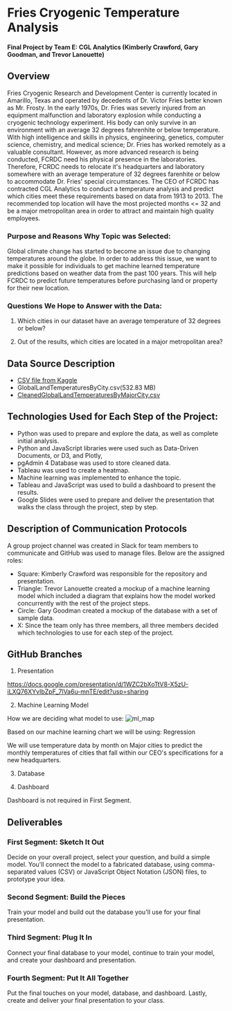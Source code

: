 # Fries Cryogenic Temperature Analysis

#### Final Project by Team E: CGL Analytics (Kimberly Crawford, Gary Goodman, and Trevor Lanouette)

## Overview
Fries Cryogenic Research and Development Center is currently located in Amarillo, Texas and operated by decedents of Dr. Victor Fries better known as Mr. Frosty. In the early 1970s, Dr. Fries was severly injured from an equipment malfunction and laboratory explosion while conducting a cryogenic technology experiment. His body can only survive in an environment with an average 32 degrees fahrenhite or below temperature.  With high intelligence and skills in physics, engineering, genetics, computer science, chemistry, and medical science; Dr. Fries has worked remotely as a valuable consultant. However, as more advanced research is being conducted, FCRDC need his physical presence in the laboratories. Therefore, FCRDC needs to relocate it's headquarters and laboratory somewhere with an average temperature of 32 degrees farenhite or below to accommodate Dr. Fries' special circumstances. The CEO of FCRDC has contracted CGL Analytics to conduct a temperature analysis and predict which cities meet these requirements based on data from 1913 to 2013. The recommended top location will have the most projected months <= 32 and be a major metropolitan area in order to attract and maintain high quality employees.

### Purpose and Reasons Why Topic was Selected:

Global climate change has started to become an issue due to changing temperatures around the globe. In order to address this issue, we want to make it possible for individuals to get machine learned temperature predictions based on weather data from the past 100 years. This will help FCRDC to predict future temperatures before purchasing land or property for their new location.

### Questions We Hope to Answer with the Data:

1) Which cities in our dataset have an average temperature of 32 degrees or below?

2) Out of the results, which cities are located in a major metropolitan area?

## Data Source Description

- [CSV file from Kaggle](https://www.kaggle.com/berkeleyearth/climate-change-earth-surface-temperature-data?select=GlobalLandTemperaturesByCity.csv)
- GlobalLandTemperaturesByCity.csv(532.83 MB)
- [CleanedGlobalLandTemperaturesByMajorCity.csv](https://cgl-analytics-city-data.s3.us-east-2.amazonaws.com/CleanedGlobalLandTemperaturesByMajorCity.csv) 

## Technologies Used for Each Step of the Project:

- Python was used to prepare and explore the data, as well as complete initial analysis. 
- Python and JavaScript libraries were used such as Data-Driven Documents, or D3, and Plotly, 
- pgAdmin 4 Database was used to store cleaned data. 
- Tableau was used to create a heatmap.
- Machine learning was implemented to enhance the topic. 
- Tableau and JavaScript was used to build a dashboard to present the results. 
- Google Slides were used to prepare and deliver the presentation that walks the class through the project, step by step.

## Description of Communication Protocols

A group project channel was created in Slack for team members to communicate and GitHub was used to manage files. Below are the assigned roles:

- Square: Kimberly Crawford was responsible for the repository and presentation.
- Triangle: Trevor Lanouette created a mockup of a machine learning model which included a diagram that explains how the model worked concurrently with the rest of the project steps.
- Circle: Gary Goodman created a mockup of the database with a set of sample data.
- X: Since the team only has three members, all three members decided which technologies to use for each step of the project.

## GitHub Branches

1) Presentation

https://docs.google.com/presentation/d/1WZC2bXoTtV8-X5zU-iLXQ76XYvIbZpF_7lVa6u-mnTE/edit?usp=sharing

2) Machine Learning Model

How we are deciding what model to use:
![ml_map](https://user-images.githubusercontent.com/82718969/139357640-739c48d6-e16e-47ff-88aa-5c29684e54ef.png)

Based on our machine learning chart we will be using: Regression

We will use temperature data by month on Major cities to predict the monthly temperatures of cities that fall within our CEO's specifications for a new headquarters.

3) Database



4) Dashboard

Dashboard is not required in First Segment.

## Deliverables

### First Segment: Sketch It Out

Decide on your overall project, select your question, and build a simple model. You'll connect the model to a fabricated database, using comma-separated values (CSV) or JavaScript Object Notation (JSON) files, to prototype your idea.

### Second Segment: Build the Pieces

Train your model and build out the database you'll use for your final presentation.

### Third Segment: Plug It In

Connect your final database to your model, continue to train your model, and create your dashboard and presentation.

### Fourth Segment: Put It All Together

Put the final touches on your model, database, and dashboard. Lastly, create and deliver your final presentation to your class.